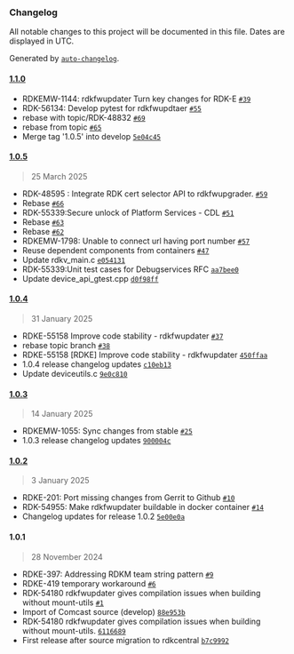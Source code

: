### Changelog

All notable changes to this project will be documented in this file. Dates are displayed in UTC.

Generated by [`auto-changelog`](https://github.com/CookPete/auto-changelog).

#### [1.1.0](https://github.com/rdkcentral/rdkfwupdater/compare/1.0.5...1.1.0)

- RDKEMW-1144: rdkfwupdater Turn key changes for RDK-E [`#39`](https://github.com/rdkcentral/rdkfwupdater/pull/39)
- RDK-56134: Develop pytest for rdkfwupdtaer [`#55`](https://github.com/rdkcentral/rdkfwupdater/pull/55)
- rebase with topic/RDK-48832 [`#69`](https://github.com/rdkcentral/rdkfwupdater/pull/69)
- rebase from topic [`#65`](https://github.com/rdkcentral/rdkfwupdater/pull/65)
- Merge tag '1.0.5' into develop [`5e04c45`](https://github.com/rdkcentral/rdkfwupdater/commit/5e04c45b4a790fd8bf66362b97de0dd46a6cffe8)

#### [1.0.5](https://github.com/rdkcentral/rdkfwupdater/compare/1.0.4...1.0.5)

> 25 March 2025

- RDK-48595 : Integrate RDK cert selector API to rdkfwupgrader. [`#59`](https://github.com/rdkcentral/rdkfwupdater/pull/59)
- Rebase [`#66`](https://github.com/rdkcentral/rdkfwupdater/pull/66)
- RDK-55339:Secure unlock of Platform Services - CDL [`#51`](https://github.com/rdkcentral/rdkfwupdater/pull/51)
- Rebase [`#63`](https://github.com/rdkcentral/rdkfwupdater/pull/63)
- Rebase  [`#62`](https://github.com/rdkcentral/rdkfwupdater/pull/62)
- RDKEMW-1798: Unable to connect url having port number [`#57`](https://github.com/rdkcentral/rdkfwupdater/pull/57)
- Reuse dependent components from containers [`#47`](https://github.com/rdkcentral/rdkfwupdater/pull/47)
- Update rdkv_main.c [`e054131`](https://github.com/rdkcentral/rdkfwupdater/commit/e054131da23c34785f2e6ddb4c3cafa9a412f8af)
- RDK-55339:Unit test cases for Debugservices RFC [`aa7bee0`](https://github.com/rdkcentral/rdkfwupdater/commit/aa7bee0f1ea973b93cb2bac75ee255299b7f5c4e)
- Update device_api_gtest.cpp [`d0f98ff`](https://github.com/rdkcentral/rdkfwupdater/commit/d0f98ff1a88597760881c9b4c7dae0ad23686a95)

#### [1.0.4](https://github.com/rdkcentral/rdkfwupdater/compare/1.0.3...1.0.4)

> 31 January 2025

- RDKE-55158 Improve code stability - rdkfwupdater [`#37`](https://github.com/rdkcentral/rdkfwupdater/pull/37)
- rebase topic branch [`#38`](https://github.com/rdkcentral/rdkfwupdater/pull/38)
- RDKE-55158 [RDKE] Improve code stability - rdkfwupdater [`450ffaa`](https://github.com/rdkcentral/rdkfwupdater/commit/450ffaa0bda4ac258991f5960fdb5b280afcf8ef)
- 1.0.4 release changelog updates [`c10eb13`](https://github.com/rdkcentral/rdkfwupdater/commit/c10eb1384a99e2ecd4c5056164aa554de2feac3f)
- Update deviceutils.c [`9e0c810`](https://github.com/rdkcentral/rdkfwupdater/commit/9e0c810366757574782860baad79baec228750ba)

#### [1.0.3](https://github.com/rdkcentral/rdkfwupdater/compare/1.0.2...1.0.3)

> 14 January 2025

- RDKEMW-1055: Sync changes from stable [`#25`](https://github.com/rdkcentral/rdkfwupdater/pull/25)
- 1.0.3 release changelog updates [`900004c`](https://github.com/rdkcentral/rdkfwupdater/commit/900004c99c7e67913a62e27f5a07fbf5ef053e74)

#### [1.0.2](https://github.com/rdkcentral/rdkfwupdater/compare/1.0.1...1.0.2)

> 3 January 2025

- RDKE-201: Port missing changes from Gerrit to Github [`#10`](https://github.com/rdkcentral/rdkfwupdater/pull/10)
- RDK-54955: Make rdkfwupdater buildable in docker container [`#14`](https://github.com/rdkcentral/rdkfwupdater/pull/14)
- Changelog updates for release 1.0.2 [`5e00e0a`](https://github.com/rdkcentral/rdkfwupdater/commit/5e00e0a4918ac5f85563c308f634a1041ac1de1c)

#### 1.0.1

> 28 November 2024

- RDKE-397: Addressing RDKM team string pattern [`#9`](https://github.com/rdkcentral/rdkfwupdater/pull/9)
- RDKE-419 temporary workaround [`#6`](https://github.com/rdkcentral/rdkfwupdater/pull/6)
- RDK-54180 rdkfwupdater gives compilation issues when building without mount-utils [`#1`](https://github.com/rdkcentral/rdkfwupdater/pull/1)
- Import of Comcast source (develop) [`88e953b`](https://github.com/rdkcentral/rdkfwupdater/commit/88e953b9f43b2ef3465267439c583c7af1e3f6d1)
- RDK-54180 rdkfwupdater gives compilation issues when building without mount-utils. [`6116689`](https://github.com/rdkcentral/rdkfwupdater/commit/611668991cd454578740848a4ab34729b7454f7e)
- First release after source migration to rdkcentral [`b7c9992`](https://github.com/rdkcentral/rdkfwupdater/commit/b7c9992db16236a9c477c27d3b27c55f791b400c)
